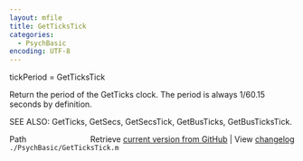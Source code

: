 ```yaml
---
layout: mfile
title: GetTicksTick
categories:
  - PsychBasic
encoding: UTF-8
---
```


 tickPeriod = GetTicksTick

 Return the period of the GetTicks clock. The period is always 1/60.15
 seconds by definition.

SEE ALSO: GetTicks, GetSecs, GetSecsTick, GetBusTicks, GetBusTicksTick.


<div class="code_header" style="text-align:right;">
  <span style="float:left;">Path&nbsp;&nbsp;</span> <span class="counter">Retrieve <a href=
  "https://raw.github.com/Psychtoolbox-3/Psychtoolbox-3/beta/./PsychBasic/GetTicksTick.m">current version from GitHub</a> | View <a href=
  "https://github.com/Psychtoolbox-3/Psychtoolbox-3/commits/beta/./PsychBasic/GetTicksTick.m">changelog</a></span>
</div>
<div class="code">
  <code>./PsychBasic/GetTicksTick.m</code>
</div>
